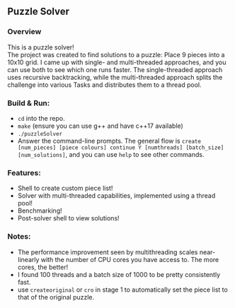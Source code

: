 ## Puzzle Solver

### Overview
This is a puzzle solver!  
The project was created to find solutions to a puzzle: Place 9 pieces into a 10x10 grid. I came up with single- and multi-threaded approaches, and you can use both to see which one runs faster.
The single-threaded approach uses recursive backtracking, while the multi-threaded approach splits the challenge into various Tasks and distributes them to a thread pool.

### Build & Run:
- `cd` into the repo.
- `make` (ensure you can use g++ and have c++17 available)
- `./puzzleSolver`
- Answer the command-line prompts. The general flow is `create [num_pieces] [piece colours] continue Y [numthreads] [batch_size] [num_solutions]`, and you can use `help` to see other commands.

### Features:
- Shell to create custom piece list!
- Solver with multi-threaded capabilities, implemented using a thread pool!
- Benchmarking!
- Post-solver shell to view solutions!

### Notes:
- The performance improvement seen by multithreading scales near-linearly with the number of CPU cores you have access to. The more cores, the better!
- I found 100 threads and a batch size of 1000 to be pretty consistently fast.
- use `createoriginal` or `cro` in stage 1 to automatically set the piece list to that of the original puzzle.
